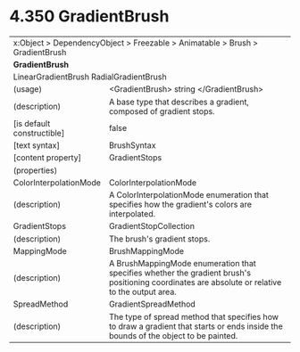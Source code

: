 <html dir="LTR" xmlns:mshelp="http://msdn.microsoft.com/mshelp" xmlns:ddue="http://ddue.schemas.microsoft.com/authoring/2003/5" xmlns:xlink="http://www.w3.org/1999/xlink" xmlns:tool="http://www.microsoft.com/tooltip">

<body>
 <input type="hidden" id="userDataCache" class="userDataStyle">
 <input type="hidden" id="hiddenScrollOffset">
 <img id="dropDownImage" style="display:none; height:0; width:0;" src="../local/drpdown.gif">
 <img id="dropDownHoverImage" style="display:none; height:0; width:0;" src="../local/drpdown_orange.gif">
 <img id="collapseImage" style="display:none; height:0; width:0;" src="../local/collapse.gif">
 <img id="expandImage" style="display:none; height:0; width:0;" src="../local/exp.gif">
 <img id="collapseAllImage" style="display:none; height:0; width:0;" src="../local/collall.gif">
 <img id="expandAllImage" style="display:none; height:0; width:0;" src="../local/expall.gif">
 <img id="copyImage" style="display:none; height:0; width:0;" src="../local/copycode.gif">
 <img id="copyHoverImage" style="display:none; height:0; width:0;" src="../local/copycodeHighlight.gif">
 <div id="header"><h1 class="heading">4.350 GradientBrush</h1></div>

 <div id="mainSection">
 <div id="mainBody">
 <div id="allHistory" class="saveHistory" onsave="saveAll()" onload="loadAll()"></div>
 <p xmlns:wsd="http://wsdev.schemas.microsoft.com/authoring/2008/2" xmlns:msxsl="urn:schemas-microsoft-com:xslt" xmlns:script="urn:script" xmlns:build="urn:build">
 </p>
 <div id="sectionSection0" class="section" name="collapseableSection">
 <content xmlns="http://ddue.schemas.microsoft.com/authoring/2003/5" xmlns:wsd="http://wsdev.schemas.microsoft.com/authoring/2008/2" xmlns:msxsl="urn:schemas-microsoft-com:xslt" xmlns:script="urn:script" xmlns:build="urn:build">
 </content>
 </div>
 <div id="sectionSection1" class="section" name="collapseableSection">
 <content xmlns="http://ddue.schemas.microsoft.com/authoring/2003/5" xmlns:wsd="http://wsdev.schemas.microsoft.com/authoring/2008/2" xmlns:msxsl="urn:schemas-microsoft-com:xslt" xmlns:script="urn:script" xmlns:build="urn:build">
 <table class="ProtocolAuthoredTable" xmlns="">
 <tr><td colspan="2">
<mshelp:link keywords="c0d383e4-fcdb-4546-a06b-81c262fe2a5e" tabindex="0">x:Object</mshelp:link> &gt; <mshelp:link keywords="44a6e58f-41e0-4602-b1d2-75a9b44a5acb" tabindex="0">DependencyObject</mshelp:link> &gt; <mshelp:link keywords="14abf0ee-8f63-4ed1-80bd-0b71e55f11cb" tabindex="0">Freezable</mshelp:link> &gt; <mshelp:link keywords="4853919b-6874-4e1c-9343-c5cac9c192f9" tabindex="0">Animatable</mshelp:link> &gt; <mshelp:link keywords="ead6b659-5396-4645-ae34-3aea9fd1c88e" tabindex="0">Brush</mshelp:link> &gt; <mshelp:link keywords="2678c40a-4420-4ec5-8eaf-eccb3578df5a" tabindex="0">GradientBrush</mshelp:link> </td>
 </tr>
 <tr><td colspan="2">
 <b>GradientBrush</b> </td>
 </tr>
 <tr><td colspan="2">
<mshelp:link keywords="8b299220-99e7-4b0b-a147-bd1a0f9b139d" tabindex="0">LinearGradientBrush</mshelp:link> <mshelp:link keywords="0db2d9d7-db46-45b0-8e77-0dee52a26e3d" tabindex="0">RadialGradientBrush</mshelp:link> </td>
 </tr>
 <tr><td><div class="indent0">(usage)</div></td>
 <td>&lt;GradientBrush&gt; string &lt;/GradientBrush&gt;</td>
 </tr>
 <tr><td><div class="indent0">(description)</div></td>
 <td>A base type that describes a gradient, composed of gradient stops.</td>
 </tr>
 <tr><td><div class="indent0">[is default constructible]</div></td>
 <td>false</td>
 </tr>
 <tr><td><div class="indent0">[text syntax]</div></td>
 <td><mshelp:link keywords="37521a6f-1cfb-461a-897f-1dd42b82e52c" tabindex="0">BrushSyntax</mshelp:link></td>
 </tr>
 <tr><td><div class="indent0">[content property]</div></td>
 <td><mshelp:link keywords="2678c40a-4420-4ec5-8eaf-eccb3578df5a" tabindex="0">GradientStops</mshelp:link></td>
 </tr>
 <tr><td><div class="indent0">(properties)</div></td>
 <td></td>
 </tr>
 <tr><td><div class="indent2">ColorInterpolationMode</div></td>
 <td><mshelp:link keywords="d02b627b-8dc5-49de-98ea-50c1b429c3ce" tabindex="0">ColorInterpolationMode</mshelp:link></td>
 </tr>
 <tr><td><div class="indent4">(description)</div></td>
 <td>A ColorInterpolationMode enumeration that specifies how the gradient's colors are interpolated.</td>
 </tr>
 <tr><td><div class="indent2">GradientStops</div></td>
 <td><mshelp:link keywords="5fbd9967-f154-4e91-abd5-fa9b655dd566" tabindex="0">GradientStopCollection</mshelp:link></td>
 </tr>
 <tr><td><div class="indent4">(description)</div></td>
 <td>The brush's gradient stops.</td>
 </tr>
 <tr><td><div class="indent2">MappingMode</div></td>
 <td><mshelp:link keywords="e6b1c51b-09e1-4cee-83e5-d07ee4a45e66" tabindex="0">BrushMappingMode</mshelp:link></td>
 </tr>
 <tr><td><div class="indent4">(description)</div></td>
 <td>A BrushMappingMode enumeration that specifies whether the gradient brush's positioning coordinates are absolute or relative to the output area.</td>
 </tr>
 <tr><td><div class="indent2">SpreadMethod</div></td>
 <td><mshelp:link keywords="16133042-bf63-43a0-9f3c-d908197503cb" tabindex="0">GradientSpreadMethod</mshelp:link></td>
 </tr>
 <tr><td><div class="indent4">(description)</div></td>
 <td>The type of spread method that specifies how to draw a gradient that starts or ends inside the bounds of the object to be painted.</td>
 </tr>
</table>
 </content>
 </div>
 <!--[if gte IE 5]>
 <tool:tip element="languageFilterToolTip" avoidmouse="false"/>
 <![endif]-->
 </div>
 <a name="feedback"></a><span></span>
 </div>
</body></html>
